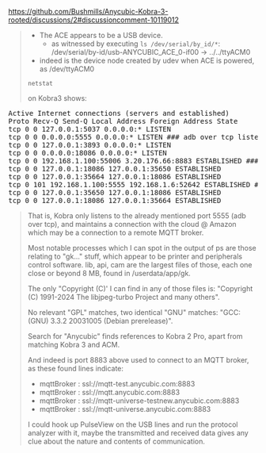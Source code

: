 
https://github.com/Bushmills/Anycubic-Kobra-3-rooted/discussions/2#discussioncomment-10119012

> * The ACE appears to be a USB device.
>   * as witnessed by executing  `ls /dev/serial/by_id/*`:  
>   /dev/serial/by-id/usb-ANYCUBIC_ACE_0-if00 -> ../../ttyACM0
> * indeed is the device node created by udev when ACE is powered, as  /dev/ttyACM0
>
> 
> ~~~
> netstat
> ~~~
>  on Kobra3 shows:
> 
>
<pre>
Active Internet connections (servers and established)
Proto Recv-Q Send-Q Local Address Foreign Address State 
tcp 0 0 127.0.0.1:5037 0.0.0.0:* LISTEN 
tcp 0 0 0.0.0.0:5555 0.0.0.0:* LISTEN ### adb over tcp listener 
tcp 0 0 127.0.0.1:3893 0.0.0.0:* LISTEN 
tcp 0 0 0.0.0.0:18086 0.0.0.0:* LISTEN 
tcp 0 0 192.168.1.100:55006 3.20.176.66:8883 ESTABLISHED ### connection to Anycubic cloud per MQTT 
tcp 0 0 127.0.0.1:18086 127.0.0.1:35650 ESTABLISHED 
tcp 0 0 127.0.0.1:35664 127.0.0.1:18086 ESTABLISHED 
tcp 0 101 192.168.1.100:5555 192.168.1.6:52642 ESTABLISHED ### my current shell on K3 
tcp 0 0 127.0.0.1:35650 127.0.0.1:18086 ESTABLISHED 
tcp 0 0 127.0.0.1:18086 127.0.0.1:35664 ESTABLISHED
</pre>
> 
> That is, Kobra only listens to the already mentioned port 5555 (adb over tcp), and maintains a connection with the cloud @ Amazon which may be a connection to a remote MQTT broker.
> 
> Most notable processes which I can spot in the output of ps are those relating to "gk..." stuff, which appear to be printer and peripherals control software. lib, api, cam are the largest files of those, each one close or beyond 8 MB, found in /userdata/app/gk.
>
> The only "Copyright (C)' I can find in any of those files is: "Copyright (C) 1991-2024 The libjpeg-turbo Project and many others".
>
> No relevant "GPL" matches, two identical "GNU" matches: "GCC: (GNU) 3.3.2 20031005 (Debian prerelease)".
>
> Search for "Anycubic" finds references to Kobra 2 Pro, apart from matching Kobra 3 and ACM.
>
> And indeed is port 8883 above used to connect to an MQTT broker, as these found lines indicate:
> 
> * mqttBroker : ssl://mqtt-test.anycubic.com:8883
> * mqttBroker : ssl://mqtt.anycubic.com:8883
> * mqttBroker : ssl://mqtt-universe-testnew.anycubic.com:8883
> * mqttBroker : ssl://mqtt-universe.anycubic.com:8883
> 
> I could hook up PulseView on the USB lines and run the protocol analyzer with it, maybe the transmitted and received data gives any clue about the nature and contents of communication.

